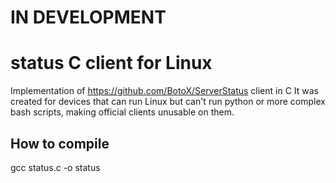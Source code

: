 # IN DEVELOPMENT
# status C client for Linux

Implementation of https://github.com/BotoX/ServerStatus client in C
It was created for devices that can run Linux but can't run python or more complex bash scripts, making official clients unusable on them.

## How to compile
gcc status.c -o status
